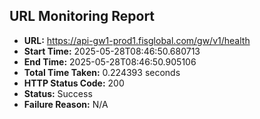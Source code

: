 ## URL Monitoring Report

- **URL:** https://api-gw1-prod1.fisglobal.com/gw/v1/health
- **Start Time:** 2025-05-28T08:46:50.680713
- **End Time:** 2025-05-28T08:46:50.905106
- **Total Time Taken:** 0.224393 seconds
- **HTTP Status Code:** 200
- **Status:** Success
- **Failure Reason:** N/A
